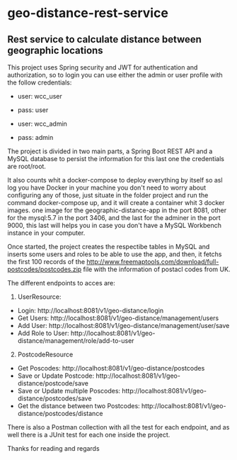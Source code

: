 # geo-distance-rest-service
## Rest service to calculate distance between geographic locations

This project uses Spring security and JWT for authentication and authorization, so to login you can use either the admin or user profile with the follow credentials:
- user: wcc_user
- pass: user

- user: wcc_admin
- pass: admin

The project is divided in two main parts, a Spring Boot REST API and a MySQL database to persist the information for this last one the credentials are root/root.

It also counts whit a docker-compose to deploy everything by itself so asl log you have Docker in your machine you don't need to worry about configuring any of those, just situate in the folder project and run the command docker-compose up, and it will create a container whit 3 docker images. one image for the geographic-distance-app in the port 8081, other for the mysql:5.7 in the port 3406, and the last for the adminer in the port 9000, this last will helps you in case you don't have a MySQL Workbench instance in your computer.

Once started, the project creates the respectibe tables in MySQL and inserts some users and roles to be able to use the app, and then, it fetchs the first 100 records of the http://www.freemaptools.com/download/full-postcodes/postcodes.zip file with the information of postacl codes from UK.

The different endpoints to acces are:
1. UserResource:
  - Login: http://localhost:8081/v1/geo-distance/login
  - Get Users: http://localhost:8081/v1/geo-distance/management/users
  - Add User: http://localhost:8081/v1/geo-distance/management/user/save
  - Add Role to User: http://localhost:8081/v1/geo-distance/management/role/add-to-user 
2. PostcodeResource
  - Get Poscodes: http://localhost:8081/v1/geo-distance/postcodes
  - Save or Update Postcode: http://localhost:8081/v1/geo-distance/postcode/save
  - Save or Update multiple Poscodes: http://localhost:8081/v1/geo-distance/postcodes/save
  - Get the distance between two Postcodes: http://localhost:8081/v1/geo-distance/postcodes/distance

There is also a Postman collection with all the test for each endpoint, and as well there is a JUnit test for each one inside the project.

Thanks for reading and regards
